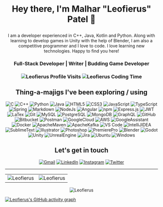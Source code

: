 <h1 align="center">
  
  Hey there, I'm Malhar "Leofierus" Patel 🦋
<!--   <img alt="emoji" width="40" src="https://github.com/buildkite/emojis/blob/main/img-apple-64/1f98b.png" /> -->
</h1>

<div>
  <p align="center">
  I am a developer experienced in C++, Java, Kotlin and Python. Along with learning to develop games in Unity with the help of Blender, I am also a competitive programmer and I love to code. I love learning new technologies. Happy to find you here!</h4>
  </p>
  <h3 align="center"> Full-Stack Developer | Writer | Budding Game Developer </h3>
</div>

<h3>
  <p align="center">
    <img src="https://komarev.com/ghpvc/?username=Leofierus&label=Profile%20views&color=6805D3&style=for-the-badge" alt="Leofierus Profile Visits" />
    <img src="https://wakatime.com/badge/user/b3f5de9c-62a4-4c11-92ec-78c46f18edb5.svg?style=for-the-badge" alt="Leofierus Coding Time" />
<!--    <img src="https://www.codewars.com/users/Leofierus/badges/micro" alt="Leofierus Codewars Profile" /> -->
  </p>
</h3>

<div>
  <h2 align="center">Thing-a-majigs I've been exploring / using</h2>
  <p align="center"> 
<!--    Languages/Frameworks -->
    <img alt="C" src="https://img.shields.io/badge/c-%2300599C.svg?&style=for-the-badge&logo=c&logoColor=white" />
    <img alt="C++" src="https://img.shields.io/badge/c++-%2300599C.svg?&style=for-the-badge&logo=c%2B%2B&ogoColor=white" />
    <img alt="Python" src="https://img.shields.io/badge/python-%2314354C.svg?style=for-the-badge&logo=python&logoColor=white"/>
    <img alt="Java" src="https://img.shields.io/badge/java-%23ED8B00.svg?&style=for-the-badge&logo=java&logoColor=white" />
    <img alt="HTML5" src="https://img.shields.io/badge/html5-%23E34F26.svg?&style=for-the-badge&logo=html5&logoColor=white" />
    <img alt="CSS3" src="https://img.shields.io/badge/css3-%231572B6.svg?&style=for-the-badge&logo=css3&logoColor=white" />
    <img alt="JavaScript" src="https://img.shields.io/badge/javascript-%23323330.svg?&style=for-the-badge&logo=javascript&logoColor=%23F7DF1E" />
    <img alt="TypeScript" src="https://img.shields.io/badge/typescript-%23007ACC.svg?style=for-the-badge&logo=typescript&logoColor=white" />
    <img alt="Spring" src="https://img.shields.io/badge/spring-%236DB33F.svg?style=for-the-badge&logo=spring&logoColor=white" />
    <img alt="Markdown" src="https://img.shields.io/badge/markdown-%23000000.svg?style=for-the-badge&logo=markdown&logoColor=white" />
    <img alt="NodeJs" src="https://img.shields.io/badge/Node.js-339933?style=for-the-badge&logo=nodedotjs&logoColor=white" />
    <img alt="Angular" src="https://img.shields.io/badge/angular-%23DD0031.svg?style=for-the-badge&logo=angular&logoColor=white" />
    <img alt="npm" src="https://img.shields.io/badge/npm-CB3837?style=for-the-badge&logo=npm&logoColor=white" />
    <img alt="Express.js" src="https://img.shields.io/badge/Express.js-000000?style=for-the-badge&logo=express&logoColor=white" />
    <img alt="JWT" src="https://img.shields.io/badge/JWT-black?style=for-the-badge&logo=JSON%20web%20tokens" />
    <img alt="LaTex" src="https://img.shields.io/badge/latex-%23008080.svg?style=for-the-badge&logo=latex&logoColor=white" />
    <img alt="Git" src="https://img.shields.io/badge/Git-F05032?style=for-the-badge&logo=git&logoColor=white" />
<!--    Database -->
    <img alt="MySQL" src="https://img.shields.io/badge/MySQL-00000F?style=for-the-badge&logo=mysql&logoColor=white" />
    <img alt="PostgreSQL" src="https://img.shields.io/badge/postgres-%23316192.svg?style=for-the-badge&logo=postgresql&logoColor=white" />
    <img alt="MongoDB" src="https://img.shields.io/badge/MongoDB-white?style=for-the-badge&logo=mongodb&logoColor=4EA94B" />
    <img alt="GraphQL" src="https://img.shields.io/badge/-GraphQL-E10098?style=for-the-badge&logo=graphql&logoColor=white" />
<!--    Online Tools -->
    <img alt="GitHub" src="https://img.shields.io/badge/github-%23121011.svg?style=for-the-badge&logo=github&logoColor=white" />
    <img alt="Bitbucket" src="https://img.shields.io/badge/bitbucket-%230047B3.svg?style=for-the-badge&logo=bitbucket&logoColor=white" />
    <img alt="Postman" src="https://img.shields.io/badge/Postman-FF6C37?style=for-the-badge&logo=postman&logoColor=white" />
    <img alt="GoogleCloud" src="https://img.shields.io/badge/Google_Cloud-4285F4?style=for-the-badge&logo=google-cloud&logoColor=white" />
    <img alt="AWS" src="https://img.shields.io/badge/AWS-%23FF9900.svg?style=for-the-badge&logo=amazon-aws&logoColor=white" />
<!--     <img alt="Cloudflare" src="https://img.shields.io/badge/Cloudflare-F38020?style=for-the-badge&logo=Cloudflare&logoColor=white" /> -->
    <img alt="GoogleAssistant" src="https://img.shields.io/badge/google%20assistant-4285F4?style=for-the-badge&logo=google%20assistant&logoColor=white" />
    <img alt="Docker" src="https://img.shields.io/badge/docker-%230db7ed.svg?style=for-the-badge&logo=docker&logoColor=white" />
    <img alt="ApacheMaven" src="https://img.shields.io/badge/Apache%20Maven-C71A36?style=for-the-badge&logo=Apache%20Maven&logoColor=white" />
    <img alt="ApacheKafka" src="https://img.shields.io/badge/Apache%20Kafka-000?style=for-the-badge&logo=apachekafka" />
<!--    Softwares -->
    <img alt="VS Code" src="https://img.shields.io/badge/Visual_Studio_Code-0078D4?style=for-the-badge&logo=visual%20studio%20code&logoColor=white" />
    <img alt="IntelliJIDEA" src="https://img.shields.io/badge/IntelliJIDEA-000000.svg?style=for-the-badge&logo=intellij-idea&logoColor=white" />
    <img alt="SublimeText" src="https://img.shields.io/badge/sublime_text-%23575757.svg?style=for-the-badge&logo=sublime-text&logoColor=important" />
    <img alt="Illustrator" src="https://img.shields.io/badge/adobe%20illustrator-%23FF9A00.svg?style=for-the-badge&logo=adobe%20illustrator&logoColor=white" />
    <img alt="Photoshop" src="https://img.shields.io/badge/adobe%20photoshop-%2331A8FF.svg?style=for-the-badge&logo=adobe%20photoshop&logoColor=white" />
    <img alt="PremierePro" src="https://img.shields.io/badge/Adobe%20Premiere%20Pro-9999FF.svg?style=for-the-badge&logo=Adobe%20Premiere%20Pro&logoColor=white" />
    <img alt="Blender" src="https://img.shields.io/badge/blender-%23F5792A.svg?style=for-the-badge&logo=blender&logoColor=white" />
    <img alt="Godot" src="https://img.shields.io/badge/GODOT-%23FFFFFF.svg?style=for-the-badge&logo=godot-engine" />
    <img alt="Unity" src="https://img.shields.io/badge/unity-%23000000.svg?style=for-the-badge&logo=unity&logoColor=white" />
    <img alt="UnrealEngine" src="https://img.shields.io/badge/unrealengine-%23313131.svg?style=for-the-badge&logo=unrealengine&logoColor=white" />
    <img alt="Jira" src="https://img.shields.io/badge/jira-%230A0FFF.svg?style=for-the-badge&logo=jira&logoColor=white" />
<!--    Operating Systems -->
    <img alt="Ubuntu" src="https://img.shields.io/badge/Ubuntu-E95420?style=for-the-badge&logo=ubuntu&logoColor=white" />
    <img alt="Windows" src="https://img.shields.io/badge/Windows-0078D6?style=for-the-badge&logo=windows&logoColor=white" />
<!--     <img alt="" src="" />
    <img alt="" src="" />
    <img alt="" src="" />
    <img alt="" src="" />
    <img alt="" src="" />
    <img alt="" src="" /> -->
  </p>
</div>

<h2 align="center"> Let's get in touch </h2>

<div align="center">
  <a href="mailto:leofierus@gmail.com"><img alt="Gmail" src="https://img.shields.io/badge/Gmail-D14836?style=for-the-badge&logo=gmail&logoColor=white" /></a>
  <a href="https://www.linkedin.com/in/malhar-patel-199431105/"><img alt="LinkedIn" src="https://img.shields.io/badge/linkedin-%230077B5.svg?style=for-the-badge&logo=linkedin&logoColor=white" /></a>
  <a href="https://www.instagram.com/leofierus/"><img alt="Instagram" src="https://img.shields.io/badge/instagram-%23E4405F.svg?style=for-the-badge&logo=Instagram&logoColor=white" /></a>
  <a href="https://twitter.com/leofierus"><img alt="Twitter" src="https://img.shields.io/badge/Twitter-%231DA1F2.svg?style=for-the-badge&logo=Twitter&logoColor=white" /></a>
</div>

-------

<table>
  <tr>
    <td>
      <img src="https://github-readme-stats.vercel.app/api?username=Leofierus&include_all_commits=true&count_private=true&show_icons=true&line_height=20&title_color=7A7ADB&icon_color=2234AE&text_color=D3D3D3&bg_color=0,000000,130F40" alt="Leofierus" />
    <td>
      <img src="https://github-readme-stats.vercel.app/api/top-langs?username=Leofierus&show_icons=true&locale=en&layout=compact&title_color=7A7ADB&icon_color=2234AE&text_color=D3D3D3&bg_color=0,000000,130F40" alt="Leofierus" /></td>
  </tr>
</table>

<div align="center">
  <p><img align="center" src="https://github-readme-streak-stats.herokuapp.com/?user=Leofierus&theme=dark" alt="Leofierus" /></p>
</div>

[![Leofierus's GitHub activity graph](https://activity-graph.herokuapp.com/graph?username=Leofierus&theme=xcode)](https://github.com/Leofierus)

<!-- USE LATER  

Link containing image
<a href=""><img alt="" src="" /></a>

-->

